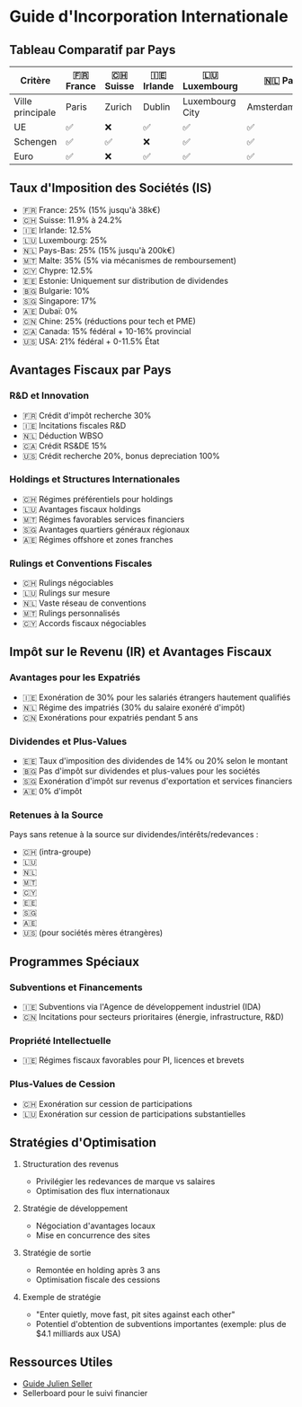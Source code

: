 # Guide d'Incorporation Internationale

## Tableau Comparatif par Pays

| Critère | 🇫🇷 France | 🇨🇭 Suisse | 🇮🇪 Irlande | 🇱🇺 Luxembourg | 🇳🇱 Pays-Bas | 🇲🇹 Malte | 🇨🇾 Chypre | 🇪🇪 Estonie | 🇧🇬 Bulgarie | 🇬🇧 UK | 🇸🇬 Singapore | 🇹🇷 Turkey | 🇦🇪 Dubaï | 🇨🇳 Chine | 🇨🇦 Canada | 🇺🇸 USA |
|---------|---------|---------|-----------|--------------|------------|---------|----------|-----------|------------|---------|------------|----------|----------|---------|----------|---------|
| Ville principale | Paris | Zurich | Dublin | Luxembourg City | Amsterdam/Rotterdam | Valletta | Nicosie/Limassol | Tallinn | Sofia/Varna/Burgas | London | Singapore | Istanbul | Business Bay | Guangdong/Shenzhen/Shanghai | Toronto/Montréal | Delaware |
| UE | ✅ | ❌ | ✅ | ✅ | ✅ | ✅ | ✅ | ✅ | ✅ | ❌ | ❌ | ❌ | ❌ | ❌ | ❌ | ❌ |
| Schengen | ✅ | ✅ | ❌ | ✅ | ✅ | ✅ | ❌ | ✅ | ❌ | ❌ | ❌ | ❌ | ❌ | ❌ | ❌ | ❌ |
| Euro | ✅ | ❌ | ✅ | ✅ | ✅ | ✅ | ✅ | ✅ | ❌ | ❌ | ❌ | ❌ | ❌ | ❌ | ❌ | ❌ |

## Taux d'Imposition des Sociétés (IS)

- 🇫🇷 France: 25% (15% jusqu'à 38k€)
- 🇨🇭 Suisse: 11.9% à 24.2%
- 🇮🇪 Irlande: 12.5%
- 🇱🇺 Luxembourg: 25%
- 🇳🇱 Pays-Bas: 25% (15% jusqu'à 200k€)
- 🇲🇹 Malte: 35% (5% via mécanismes de remboursement)
- 🇨🇾 Chypre: 12.5%
- 🇪🇪 Estonie: Uniquement sur distribution de dividendes
- 🇧🇬 Bulgarie: 10%
- 🇸🇬 Singapore: 17%
- 🇦🇪 Dubaï: 0%
- 🇨🇳 Chine: 25% (réductions pour tech et PME)
- 🇨🇦 Canada: 15% fédéral + 10-16% provincial
- 🇺🇸 USA: 21% fédéral + 0-11.5% État

## Avantages Fiscaux par Pays

### R&D et Innovation
- 🇫🇷 Crédit d'impôt recherche 30%
- 🇮🇪 Incitations fiscales R&D
- 🇳🇱 Déduction WBSO
- 🇨🇦 Crédit RS&DE 15%
- 🇺🇸 Crédit recherche 20%, bonus depreciation 100%

### Holdings et Structures Internationales
- 🇨🇭 Régimes préférentiels pour holdings
- 🇱🇺 Avantages fiscaux holdings
- 🇲🇹 Régimes favorables services financiers
- 🇸🇬 Avantages quartiers généraux régionaux
- 🇦🇪 Régimes offshore et zones franches

### Rulings et Conventions Fiscales
- 🇨🇭 Rulings négociables
- 🇱🇺 Rulings sur mesure
- 🇳🇱 Vaste réseau de conventions
- 🇲🇹 Rulings personnalisés
- 🇨🇾 Accords fiscaux négociables

## Impôt sur le Revenu (IR) et Avantages Fiscaux

### Avantages pour les Expatriés
- 🇮🇪 Exonération de 30% pour les salariés étrangers hautement qualifiés
- 🇳🇱 Régime des impatriés (30% du salaire exonéré d'impôt)
- 🇨🇳 Exonérations pour expatriés pendant 5 ans

### Dividendes et Plus-Values
- 🇪🇪 Taux d'imposition des dividendes de 14% ou 20% selon le montant
- 🇧🇬 Pas d'impôt sur dividendes et plus-values pour les sociétés
- 🇸🇬 Exonération d'impôt sur revenus d'exportation et services financiers
- 🇦🇪 0% d'impôt

### Retenues à la Source
Pays sans retenue à la source sur dividendes/intérêts/redevances :
- 🇨🇭 (intra-groupe)
- 🇱🇺
- 🇳🇱
- 🇲🇹
- 🇨🇾
- 🇪🇪
- 🇸🇬
- 🇦🇪
- 🇺🇸 (pour sociétés mères étrangères)

## Programmes Spéciaux

### Subventions et Financements
- 🇮🇪 Subventions via l'Agence de développement industriel (IDA)
- 🇨🇳 Incitations pour secteurs prioritaires (énergie, infrastructure, R&D)

### Propriété Intellectuelle
- 🇮🇪 Régimes fiscaux favorables pour PI, licences et brevets

### Plus-Values de Cession
- 🇨🇭 Exonération sur cession de participations
- 🇱🇺 Exonération sur cession de participations substantielles

## Stratégies d'Optimisation

1. Structuration des revenus
   - Privilégier les redevances de marque vs salaires
   - Optimisation des flux internationaux

2. Stratégie de développement
   - Négociation d'avantages locaux
   - Mise en concurrence des sites

3. Stratégie de sortie
   - Remontée en holding après 3 ans
   - Optimisation fiscale des cessions

4. Exemple de stratégie
   - "Enter quietly, move fast, pit sites against each other"
   - Potentiel d'obtention de subventions importantes (exemple: plus de $4.1 milliards aux USA)

## Ressources Utiles
- [Guide Julien Seller](https://www.youtube.com/watch?v=1k3k8YJsEoI)
- Sellerboard pour le suivi financier

